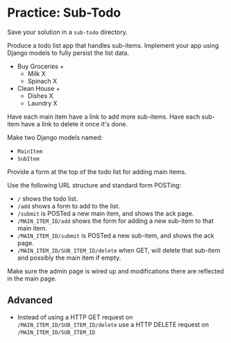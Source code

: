 # Practice: Sub-Todo

Save your solution in a `sub-todo` directory.

Produce a todo list app that handles sub-items.
Implement your app using Django models to fully persist the list data.

* Buy Groceries +
  - Milk X
  - Spinach X
* Clean House +
  - Dishes X
  - Laundry X

Have each main item have a link to add more sub-items.
Have each sub-item have a link to delete it once it's done.

Make two Django models named:

* `MainItem`
* `SubItem`

Provide a form at the top of the todo list for adding main items.

Use the following URL structure and standard form POSTing:

* `/` shows the todo list.
* `/add` shows a form to add to the list.
* `/submit` is POSTed a new main item, and shows the ack page.
* `/MAIN_ITEM_ID/add` shows the form for adding a new sub-item to that main item.
* `/MAIN_ITEM_ID/submit` is POSTed a new sub-item, and shows the ack page.
* `/MAIN_ITEM_ID/SUB_ITEM_ID/delete` when GET, will delete that sub-item and possibly the main item if empty.

Make sure the admin page is wired up and modifications there are reflected in the main page.

## Advanced

* Instead of using a HTTP GET request on `/MAIN_ITEM_ID/SUB_ITEM_ID/delete` use a HTTP DELETE request on `/MAIN_ITEM_ID/SUB_ITEM_ID`
